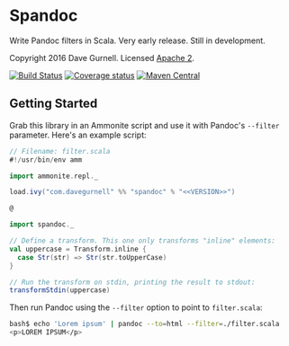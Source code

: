 # Spandoc

Write Pandoc filters in Scala. Very early release. Still in development.

Copyright 2016 Dave Gurnell. Licensed [Apache 2][license].

[![Build Status](https://travis-ci.org/davegurnell/spandoc.svg?branch=develop)](https://travis-ci.org/davegurnell/spandoc)
[![Coverage status](https://img.shields.io/codecov/c/github/davegurnell/spandoc/develop.svg)](https://codecov.io/github/davegurnell/spandoc)
[![Maven Central](https://maven-badges.herokuapp.com/maven-central/com.davegurnell/spandoc_2.11/badge.svg)](https://maven-badges.herokuapp.com/maven-central/com.davegurnell/spandoc_2.11)

## Getting Started

Grab this library in an Ammonite script and use it with Pandoc's `--filter` parameter.
Here's an example script:

~~~ scala
// Filename: filter.scala
#!/usr/bin/env amm

import ammonite.repl._

load.ivy("com.davegurnell" %% "spandoc" % "<<VERSION>>")

@

import spandoc._

// Define a transform. This one only transforms "inline" elements:
val uppercase = Transform.inline {
  case Str(str) => Str(str.toUpperCase)
}

// Run the transform on stdin, printing the result to stdout:
transformStdin(uppercase)
~~~

Then run Pandoc using the `--filter` option to point to `filter.scala`:

~~~ bash
bash$ echo 'Lorem ipsum' | pandoc --to=html --filter=./filter.scala
<p>LOREM IPSUM</p>
~~~

[license]: http://www.apache.org/licenses/LICENSE-2.0

